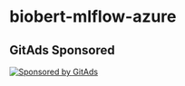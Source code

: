 # biobert-mlflow-azure

<!-- GitAds-Verify: A3JGB4Y83T38JWVIFB1O9DTAZERHCKN7 -->
## GitAds Sponsored
[![Sponsored by GitAds](https://gitads.dev/v1/ad-serve?source=mahimairaja/biobert-mlflow-azure@github)](https://gitads.dev/v1/ad-track?source=mahimairaja/biobert-mlflow-azure@github)

